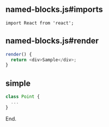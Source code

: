 ## named-blocks.js#imports

[mdis]:# (./named-blocks.js#imports)
```
import React from 'react';
```

## named-blocks.js#render

[mdis]:# (./named-blocks.js#render)
```js
render() {
  return <div>Sample</div>;
}
```

## simple

[mdis]:# (./simple.js)
```js
class Point {
  ...
}
```

End.

